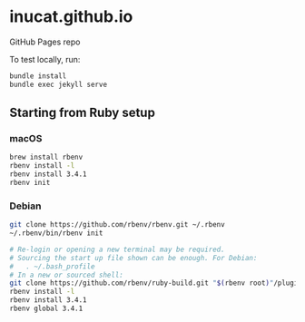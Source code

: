 # inucat.github.io

GitHub Pages repo

To test locally, run:

```sh
bundle install
bundle exec jekyll serve
```

## Starting from Ruby setup

### macOS

```sh
brew install rbenv
rbenv install -l
rbenv install 3.4.1
rbenv init
```

### Debian

```sh
git clone https://github.com/rbenv/rbenv.git ~/.rbenv
~/.rbenv/bin/rbenv init

# Re-login or opening a new terminal may be required.
# Sourcing the start up file shown can be enough. For Debian:
#   . ~/.bash_profile
# In a new or sourced shell:
git clone https://github.com/rbenv/ruby-build.git "$(rbenv root)"/plugins/ruby-build
rbenv install -l
rbenv install 3.4.1
rbenv global 3.4.1
```
